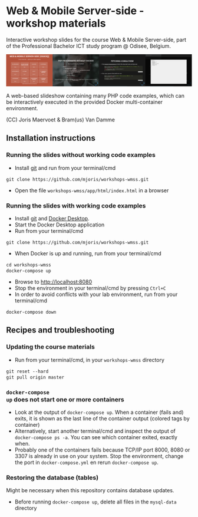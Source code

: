 # Web &amp; Mobile Server-side - workshop materials
Interactive workshop slides for the course Web &amp; Mobile Server-side, part of the Professional Bachelor ICT study program @ Odisee, Belgium.

![](wmss-slides-screenshot.png)

A web-based slideshow containing many PHP code examples, which can be interactively executed in the provided Docker multi-container environment.

(CC) Joris Maervoet & Bram(us) Van Damme

## Installation instructions

### Running the slides without working code examples
* Install [git](https://git-scm.com/downloads) and run from your terminal/cmd
```shell
git clone https://github.com/mjoris/workshops-wmss.git
```
* Open the file <code>workshops-wmss/app/html/index.html</code> in a browser

### Running the slides with working code examples
* Install [git](https://git-scm.com/downloads) and [Docker Desktop](https://www.docker.com/products/docker-desktop).
* Start the Docker Desktop application
* Run from your terminal/cmd
```shell
git clone https://github.com/mjoris/workshops-wmss.git
```
* When Docker is up and running, run from your terminal/cmd
```shell
cd workshops-wmss
docker-compose up
```
* Browse to [http://localhost:8080](http://localhost:8080)
* Stop the environment in your terminal/cmd by pressing <code>Ctrl+C</code>
* In order to avoid conflicts with your lab environment, run from your terminal/cmd
```shell
docker-compose down
```

## Recipes and troubleshooting

### Updating the course materials 
* Run from your terminal/cmd, in your <code>workshops-wmss</code> directory
```shell
git reset --hard
git pull origin master
```

### <code>docker-compose up</code> does not start one or more containers
* Look at the output of <code>docker-compose up</code>. When a container (fails and) exits, it is shown as the last line of the container output (colored tags by container)
* Alternatively, start another terminal/cmd and inspect the output of <code>docker-compose ps -a</code>. You can see which container exited, exactly when.
* Probably one of the containers fails because TCP/IP port 8000, 8080 or 3307 is already in use on your system. Stop the environment, change the port in <code>docker-compose.yml</code> en rerun <code>docker-compose up</code>.

### Restoring the database (tables)
Might be necessary when this repository contains database updates.
* Before running <code>docker-compose up</code>, delete all files in the <code>mysql-data</code> directory
